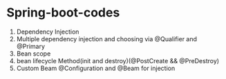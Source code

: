# Spring-boot-codes

1) Dependency Injection
2) Multiple dependency injection and choosing via @Qualifier and @Primary
3) Bean scope
4) bean lifecycle Method(init and destroy)(@PostCreate && @PreDestroy)
5) Custom Beam @Configuration and @Beam for injection
